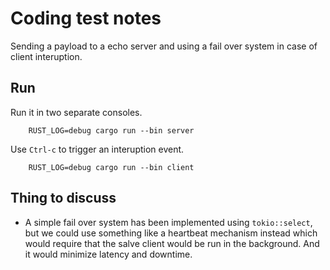 # Coding test notes



Sending a payload to a echo server and using a fail over system in case of client interuption.

## Run

Run it in two separate consoles.

```console
    RUST_LOG=debug cargo run --bin server
```

Use `Ctrl-c` to trigger an interuption event.

```console
    RUST_LOG=debug cargo run --bin client
```

## Thing to discuss

- A simple fail over system has been implemented using `tokio::select`, but we could use something like a heartbeat mechanism instead which would require that the salve client would be run in the background. And it would minimize latency and downtime.
